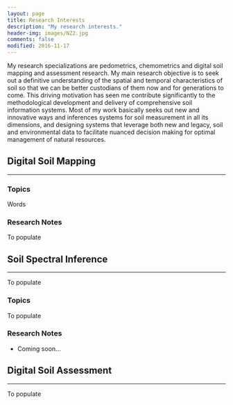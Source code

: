```yaml
---
layout: page
title: Research Interests
description: "My research interests."
header-img: images/NZ2.jpg
comments: false
modified: 2016-11-17
---
```


My research specializations are pedometrics, chemometrics and digital soil mapping and assessment research. My main research objective is to seek out a definitive understanding of the spatial and temporal characteristics of soil so that we can be better custodians of them now and for generations to come. This driving motivation has seen me contribute significantly to the methodological development and delivery of comprehensive soil information systems. Most of my work basically seeks out new and innovative ways and inferences systems for soil measurement in all its dimensions, and designing systems that leverage both new and legacy, soil and environmental data to facilitate nuanced decision making for optimal management of natural resources.  

## Digital Soil Mapping
-----


### Topics

Words

### Research Notes

To populate


## Soil Spectral Inference
-----

To populate

### Topics

To populate

### Research Notes

* Coming soon...

## Digital Soil Assessment
-----

To populate


